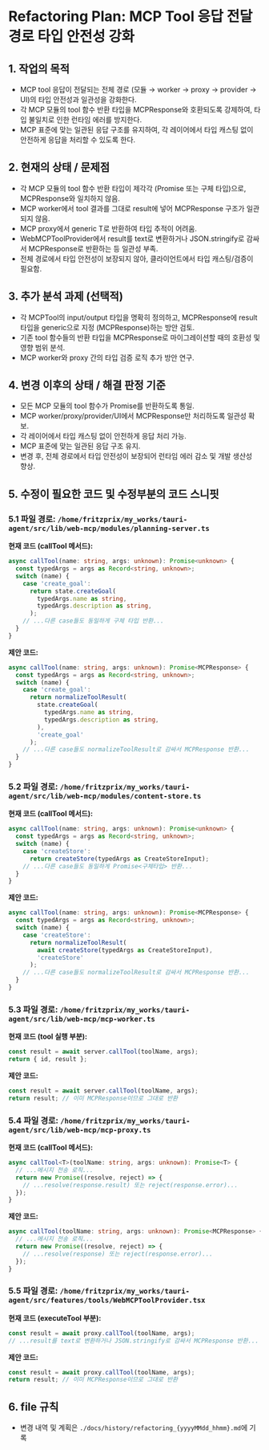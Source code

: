 # Refactoring Plan: MCP Tool 응답 전달 경로 타입 안전성 강화

## 1. 작업의 목적

- MCP tool 응답이 전달되는 전체 경로 (모듈 → worker → proxy → provider → UI)의 타입 안전성과 일관성을 강화한다.
- 각 MCP 모듈의 tool 함수 반환 타입을 MCPResponse와 호환되도록 강제하여, 타입 불일치로 인한 런타임 에러를 방지한다.
- MCP 표준에 맞는 일관된 응답 구조를 유지하여, 각 레이어에서 타입 캐스팅 없이 안전하게 응답을 처리할 수 있도록 한다.

## 2. 현재의 상태 / 문제점

- 각 MCP 모듈의 tool 함수 반환 타입이 제각각 (Promise<unknown> 또는 구체 타입)으로, MCPResponse와 일치하지 않음.
- MCP worker에서 tool 결과를 그대로 result에 넣어 MCPResponse 구조가 일관되지 않음.
- MCP proxy에서 generic T로 반환하여 타입 추적이 어려움.
- WebMCPToolProvider에서 result를 text로 변환하거나 JSON.stringify로 감싸서 MCPResponse로 반환하는 등 일관성 부족.
- 전체 경로에서 타입 안전성이 보장되지 않아, 클라이언트에서 타입 캐스팅/검증이 필요함.

## 3. 추가 분석 과제 (선택적)

- 각 MCPTool의 input/output 타입을 명확히 정의하고, MCPResponse에 result 타입을 generic으로 지정 (MCPResponse<T>)하는 방안 검토.
- 기존 tool 함수들의 반환 타입을 MCPResponse로 마이그레이션할 때의 호환성 및 영향 범위 분석.
- MCP worker와 proxy 간의 타입 검증 로직 추가 방안 연구.

## 4. 변경 이후의 상태 / 해결 판정 기준

- 모든 MCP 모듈의 tool 함수가 Promise<MCPResponse>를 반환하도록 통일.
- MCP worker/proxy/provider/UI에서 MCPResponse만 처리하도록 일관성 확보.
- 각 레이어에서 타입 캐스팅 없이 안전하게 응답 처리 가능.
- MCP 표준에 맞는 일관된 응답 구조 유지.
- 변경 후, 전체 경로에서 타입 안전성이 보장되어 런타임 에러 감소 및 개발 생산성 향상.

## 5. 수정이 필요한 코드 및 수정부분의 코드 스니핏

### 5.1 파일 경로: `/home/fritzprix/my_works/tauri-agent/src/lib/web-mcp/modules/planning-server.ts`

**현재 코드 (callTool 메서드):**

```typescript
async callTool(name: string, args: unknown): Promise<unknown> {
  const typedArgs = args as Record<string, unknown>;
  switch (name) {
    case 'create_goal':
      return state.createGoal(
        typedArgs.name as string,
        typedArgs.description as string,
      );
    // ...다른 case들도 동일하게 구체 타입 반환...
  }
}
```

**제안 코드:**

```typescript
async callTool(name: string, args: unknown): Promise<MCPResponse> {
  const typedArgs = args as Record<string, unknown>;
  switch (name) {
    case 'create_goal':
      return normalizeToolResult(
        state.createGoal(
          typedArgs.name as string,
          typedArgs.description as string,
        ),
        'create_goal'
      );
    // ...다른 case들도 normalizeToolResult로 감싸서 MCPResponse 반환...
  }
}
```

### 5.2 파일 경로: `/home/fritzprix/my_works/tauri-agent/src/lib/web-mcp/modules/content-store.ts`

**현재 코드 (callTool 메서드):**

```typescript
async callTool(name: string, args: unknown): Promise<unknown> {
  const typedArgs = args as Record<string, unknown>;
  switch (name) {
    case 'createStore':
      return createStore(typedArgs as CreateStoreInput);
    // ...다른 case들도 동일하게 Promise<구체타입> 반환...
  }
}
```

**제안 코드:**

```typescript
async callTool(name: string, args: unknown): Promise<MCPResponse> {
  const typedArgs = args as Record<string, unknown>;
  switch (name) {
    case 'createStore':
      return normalizeToolResult(
        await createStore(typedArgs as CreateStoreInput),
        'createStore'
      );
    // ...다른 case들도 normalizeToolResult로 감싸서 MCPResponse 반환...
  }
}
```

### 5.3 파일 경로: `/home/fritzprix/my_works/tauri-agent/src/lib/web-mcp/mcp-worker.ts`

**현재 코드 (tool 실행 부분):**

```typescript
const result = await server.callTool(toolName, args);
return { id, result };
```

**제안 코드:**

```typescript
const result = await server.callTool(toolName, args);
return result; // 이미 MCPResponse이므로 그대로 반환
```

### 5.4 파일 경로: `/home/fritzprix/my_works/tauri-agent/src/lib/web-mcp/mcp-proxy.ts`

**현재 코드 (callTool 메서드):**

```typescript
async callTool<T>(toolName: string, args: unknown): Promise<T> {
  // ...메시지 전송 로직...
  return new Promise((resolve, reject) => {
    // ...resolve(response.result) 또는 reject(response.error)...
  });
}
```

**제안 코드:**

```typescript
async callTool(toolName: string, args: unknown): Promise<MCPResponse> {
  // ...메시지 전송 로직...
  return new Promise((resolve, reject) => {
    // ...resolve(response) 또는 reject(response.error)...
  });
}
```

### 5.5 파일 경로: `/home/fritzprix/my_works/tauri-agent/src/features/tools/WebMCPToolProvider.tsx`

**현재 코드 (executeTool 부분):**

```typescript
const result = await proxy.callTool(toolName, args);
// ...result를 text로 변환하거나 JSON.stringify로 감싸서 MCPResponse 반환...
```

**제안 코드:**

```typescript
const result = await proxy.callTool(toolName, args);
return result; // 이미 MCPResponse이므로 그대로 반환
```

## 6. file 규칙

- 변경 내역 및 계획은 `./docs/history/refactoring_{yyyyMMdd_hhmm}.md`에 기록

